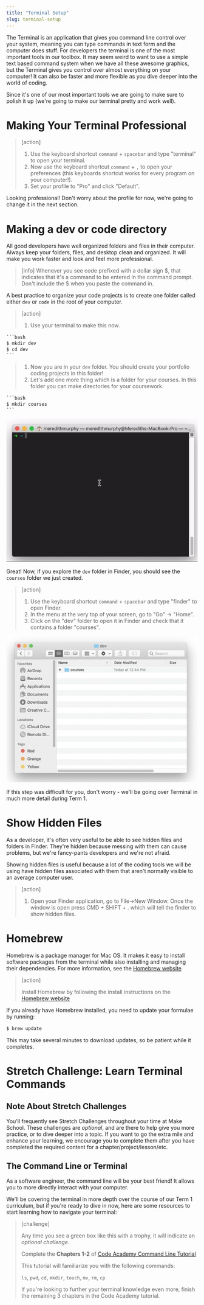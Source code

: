 ```yaml
---
title: "Terminal Setup"
slug: terminal-setup
---
```


The Terminal is an application that gives you command line control over your system, meaning you can type commands in  text form and the computer does stuff. For developers the terminal is one of the most important tools in our toolbox. It may seem weird to want to use a simple text based command system when we have all these awesome graphics, but the Terminal gives you control over almost everything on your computer! It can also be faster and more flexible as you dive deeper into the world of coding.

Since it's one of our most important tools we are going to make sure to polish it up (we're going to make our terminal pretty and work well).

# Making Your Terminal Professional

> [action]
>
> 1. Use the keyboard shortcut `command` + `spacebar` and type "terminal" to open your terminal.
> 1. Now use the keyboard shortcut `command` + `,` to open your preferences (this keyboards shortcut works for every program on your computer!).
> 1. Set your profile to "Pro" and click "Default".

Looking professional! Don't worry about the profile for now, we're going to change it in the next section.

# Making a dev or code directory

All good developers have well organized folders and files in their computer. Always keep your folders, files, and desktop clean and organized. It will make you work faster and look and feel more professional.

> [info]
> Whenever you see code prefixed with a dollar sign $, that indicates that it's a command to be entered in the command prompt. Don't include the $ when you paste the command in.

A best practice to organize your code projects is to create one folder called either `dev` or `code` in the root of your computer.

> [action]
>
> 1. Use your terminal to make this now.
>
	```bash
	$ mkdir dev
	$ cd dev
	```
>
> 1. Now you are in your `dev` folder. You should create your portfolio coding projects in this folder!
> 1. Let's add one more thing which is a folder for your courses. In this folder you can make directories for your coursework.
>
	```bash
	$ mkdir courses
	```

![Terminal Dev Folder](make-dev-folder.gif)

Great! Now, if you explore the `dev` folder in Finder, you should see the `courses` folder we just created.

> [action]
>
> 1. Use the keyboard shortcut `command` + `spacebar` and type "finder" to open Finder.
> 1. In the menu at the very top of your screen, go to "Go" -> "Home".
> 1. Click on the "dev" folder to open it in Finder and check that it contains a folder "courses".

![Finder Courses Folder](finder-courses-folder.png)

If this step was difficult for you, don't worry - we'll be going over Terminal in much more detail during Term 1.

# Show Hidden Files

As a developer, it's often very useful to be able to see hidden files and folders in Finder. They're hidden because messing with them can cause problems, but we're fancy-pants developers and we're not afraid.

Showing hidden files is useful because a lot of the coding tools we will be using have hidden files associated with them that aren't normally visible to an average computer user.

> [action]
>
> 1. Open your Finder application, go to File->New Window. Once the window is open press CMD + SHIFT + . which will tell the finder to show hidden files.

<!-- -->

# Homebrew

Homebrew is a package manager for Mac OS. It makes it easy to install software packages from the terminal while also installing and managing their dependencies. For more information, see the [Homebrew website](http://brew.sh/)

> [action]
>
> Install Homebrew by following the install instructions on the [Homebrew website](http://brew.sh/)

If you already have Homebrew installed, you need to update your formulae by running:

```bash
$ brew update
```

This may take several minutes to download updates, so be patient while it completes.


# Stretch Challenge: Learn Terminal Commands

## Note About Stretch Challenges

You'll frequently see Stretch Challenges throughout your time at Make School. These challenges are _optional_, and are there to help give you more practice, or to dive deeper into a topic. If you want to go the extra mile and enhance your learning, we encourage you to complete them after you have completed the required content for a chapter/project/lesson/etc.

## The Command Line or Terminal

As a software engineer, the command line will be your best friend! It allows you to more directly interact with your computer.

We'll be covering the terminal in more depth over the course of our Term 1 curriculum, but if you're ready to dive in now, here are some resources to start learning how to navigate your terminal:

> [challenge]
>
> Any time you see a green box like this with a trophy, it will indicate an _optional challenge_.
>
> Complete the **Chapters 1-2** of [Code Academy Command Line Tutorial](https://www.codecademy.com/learn/learn-the-command-line)
>
> This tutorial will familiarize you with the following commands:
>
> `ls`, `pwd`, `cd`, `mkdir`, `touch`, `mv`, `rm`, `cp`
>
> If you're looking to further your terminal knowledge even more, finish the remaining 3 chapters in the Code Academy tutorial.
